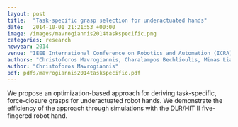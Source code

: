 ```yaml
---
layout: post
title:  "Task-specific grasp selection for underactuated hands"
date:   2014-10-01 21:21:53 +00:00
image: /images/mavrogiannis2014taskspecific.png
categories: research
newyear: 2014
venue: "IEEE International Conference on Robotics and Automation (ICRA)"
authors: "Christoforos Mavrogiannis, Charalampos Bechlioulis, Minas Liarokapis, Kostas Kyriakopoulos"
author: "Christoforos Mavrogiannis"
pdf: pdfs/mavrogiannis2014taskspecific.pdf
---
```

We propose an optimization-based approach for deriving task-specific, force-closure grasps for underactuated robot hands. We demonstrate the efficiency of the approach through simulations with the DLR/HIT II five-fingered robot hand.